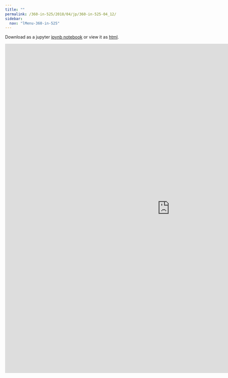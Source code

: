 ```yaml
---
title: ""
permalink: /360-in-525/2018/04/jp/360-in-525-04_12/
sidebar:
  nav: "lMenu-360-in-525"
---
```


Download as a jupyter [ipynb notebook](https://lamastex.github.io/scalable-data-science/360-in-525/2018/04/jp/360-in-525-04_12.ipynb) or view it as [html](https://lamastex.github.io/scalable-data-science/360-in-525/2018/04/jp/360-in-525-04_12.html).

<iframe src="https://lamastex.github.io/scalable-data-science/360-in-525/2018/04/jp/360-in-525-04_12.html" width="1080" height="1080" frameborder="0"></iframe>

